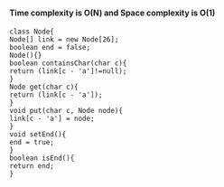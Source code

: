 #### Time complexity is O(N) and Space complexity is O(1)
```
class Node{
Node[] link = new Node[26];
boolean end = false;
Node(){}
boolean containsChar(char c){
return (link[c - 'a']!=null);
}
Node get(char c){
return (link[c - 'a']);
}
void put(char c, Node node){
link[c - 'a'] = node;
}
void setEnd(){
end = true;
}
boolean isEnd(){
return end;
}